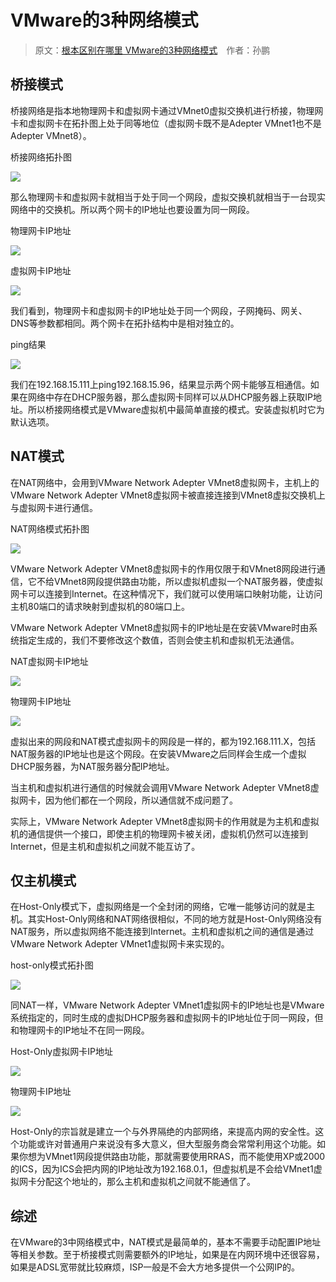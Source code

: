 # VMware的3种网络模式

> 原文：[根本区别在哪里 VMware的3种网络模式](http://net.zol.com.cn/115/1158058.html)&emsp;作者：孙鹏

## 桥接模式

桥接网络是指本地物理网卡和虚拟网卡通过VMnet0虚拟交换机进行桥接，物理网卡和虚拟网卡在拓扑图上处于同等地位（虚拟网卡既不是Adepter VMnet1也不是Adepter VMnet8）。

桥接网络拓扑图

![](https://raw.githubusercontent.com/loremwalker/fq-book/master/docs/images/2018-05-13_161016.png)

那么物理网卡和虚拟网卡就相当于处于同一个网段，虚拟交换机就相当于一台现实网络中的交换机。所以两个网卡的IP地址也要设置为同一网段。

物理网卡IP地址

![](https://raw.githubusercontent.com/loremwalker/fq-book/master/docs/images/2018-05-13_161401.png)

虚拟网卡IP地址

![](https://raw.githubusercontent.com/loremwalker/fq-book/master/docs/images/2018-05-13_161708.png)

我们看到，物理网卡和虚拟网卡的IP地址处于同一个网段，子网掩码、网关、DNS等参数都相同。两个网卡在拓扑结构中是相对独立的。

ping结果

![](https://raw.githubusercontent.com/loremwalker/fq-book/master/docs/images/2018-05-13_161826.png)

我们在192.168.15.111上ping192.168.15.96，结果显示两个网卡能够互相通信。如果在网络中存在DHCP服务器，那么虚拟网卡同样可以从DHCP服务器上获取IP地址。所以桥接网络模式是VMware虚拟机中最简单直接的模式。安装虚拟机时它为默认选项。

## NAT模式

在NAT网络中，会用到VMware Network Adepter VMnet8虚拟网卡，主机上的VMware Network Adepter VMnet8虚拟网卡被直接连接到VMnet8虚拟交换机上与虚拟网卡进行通信。

NAT网络模式拓扑图

![](https://raw.githubusercontent.com/loremwalker/fq-book/master/docs/images/2018-05-13_162012.png)

VMware Network Adepter VMnet8虚拟网卡的作用仅限于和VMnet8网段进行通信，它不给VMnet8网段提供路由功能，所以虚拟机虚拟一个NAT服务器，使虚拟网卡可以连接到Internet。在这种情况下，我们就可以使用端口映射功能，让访问主机80端口的请求映射到虚拟机的80端口上。

VMware Network Adepter VMnet8虚拟网卡的IP地址是在安装VMware时由系统指定生成的，我们不要修改这个数值，否则会使主机和虚拟机无法通信。

NAT虚拟网卡IP地址

![](https://raw.githubusercontent.com/loremwalker/fq-book/master/docs/images/2018-05-13_162216.png)

  
物理网卡IP地址

![](https://raw.githubusercontent.com/loremwalker/fq-book/master/docs/images/2018-05-13_162302.png)

虚拟出来的网段和NAT模式虚拟网卡的网段是一样的，都为192.168.111.X，包括NAT服务器的IP地址也是这个网段。在安装VMware之后同样会生成一个虚拟DHCP服务器，为NAT服务器分配IP地址。

当主机和虚拟机进行通信的时候就会调用VMware Network Adepter VMnet8虚拟网卡，因为他们都在一个网段，所以通信就不成问题了。

实际上，VMware Network Adepter VMnet8虚拟网卡的作用就是为主机和虚拟机的通信提供一个接口，即使主机的物理网卡被关闭，虚拟机仍然可以连接到Internet，但是主机和虚拟机之间就不能互访了。

## 仅主机模式

在Host-Only模式下，虚拟网络是一个全封闭的网络，它唯一能够访问的就是主机。其实Host-Only网络和NAT网络很相似，不同的地方就是Host-Only网络没有NAT服务，所以虚拟网络不能连接到Internet。主机和虚拟机之间的通信是通过VMware Network Adepter VMnet1虚拟网卡来实现的。

host-only模式拓扑图

![](https://raw.githubusercontent.com/loremwalker/fq-book/master/docs/images/2018-05-13_162359.png)

同NAT一样，VMware Network Adepter VMnet1虚拟网卡的IP地址也是VMware系统指定的，同时生成的虚拟DHCP服务器和虚拟网卡的IP地址位于同一网段，但和物理网卡的IP地址不在同一网段。

 Host-Only虚拟网卡IP地址

![](https://raw.githubusercontent.com/loremwalker/fq-book/master/docs/images/2018-05-13_162504.png)

物理网卡IP地址

![](https://raw.githubusercontent.com/loremwalker/fq-book/master/docs/images/2018-05-13_162617.png)

Host-Only的宗旨就是建立一个与外界隔绝的内部网络，来提高内网的安全性。这个功能或许对普通用户来说没有多大意义，但大型服务商会常常利用这个功能。如果你想为VMnet1网段提供路由功能，那就需要使用RRAS，而不能使用XP或2000的ICS，因为ICS会把内网的IP地址改为192.168.0.1，但虚拟机是不会给VMnet1虚拟网卡分配这个地址的，那么主机和虚拟机之间就不能通信了。

## 综述

在VMware的3中网络模式中，NAT模式是最简单的，基本不需要手动配置IP地址等相关参数。至于桥接模式则需要额外的IP地址，如果是在内网环境中还很容易，如果是ADSL宽带就比较麻烦，ISP一般是不会大方地多提供一个公网IP的。

